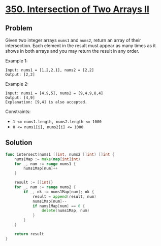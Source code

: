 # [350. Intersection of Two Arrays II](https://leetcode.com/problems/intersection-of-two-arrays-ii/)

## Problem

Given two integer arrays `nums1` and `nums2`, return an array of their intersection. Each element in the result must appear as many times as it shows in both arrays and you may return the result in any order.

Example 1:

```
Input: nums1 = [1,2,2,1], nums2 = [2,2]
Output: [2,2]
```

Example 2:

```
Input: nums1 = [4,9,5], nums2 = [9,4,9,8,4]
Output: [4,9]
Explanation: [9,4] is also accepted.
``` 

Constraints:

- `1 <= nums1.length, nums2.length <= 1000`
- `0 <= nums1[i], nums2[i] <= 1000`


## Solution

```go
func intersect(nums1 []int, nums2 []int) []int {
	nums1Map := make(map[int]int)
	for _, num := range nums1 {
		nums1Map[num]++
	}

	result := []int{}
	for _, num := range nums2 {
		if _, ok := nums1Map[num]; ok {
			result = append(result, num)
			nums1Map[num]--
			if nums1Map[num] == 0 {
				delete(nums1Map, num)
			}
		}
	}

	return result
}
```